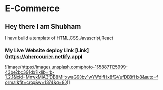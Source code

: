 # E-Commerce 

## Hey there I am Shubham

I have build a template of HTML,CSS,Javascript,React

### My Live Website deploy Link [Link] (https://ahercourier.netlify.app)

![image(https://images.unsplash.com/photo-1658871125999-43be2bc391db?ixlib=rb-1.2.1&ixid=MnwxMjA3fDB8MHxwaG90by1wYWdlfHx8fGVufDB8fHx8&auto=format&fit=crop&w=1374&q=80)]
